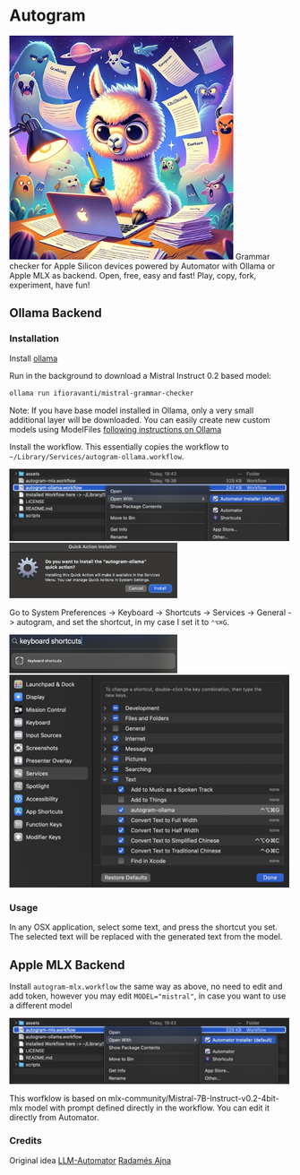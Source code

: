 # Autogram
<img src="assets/autogram.jpg" style="max-width: 400px;" />
Grammar checker for Apple Silicon devices powered by Automator with Ollama or Apple MLX as backend.
Open, free, easy and fast! 
Play, copy, fork, experiment, have fun!

## Ollama Backend

### Installation

Install [ollama](https://ollama.ai/)

Run in the background to download a Mistral Instruct 0.2 based model:

```bash
ollama run ifioravanti/mistral-grammar-checker
```
Note: If you have base model installed in Ollama, only a very small additional layer will be downloaded.
You can easily create new custom models using ModelFiles [following instructions on Ollama](https://github.com/ollama/ollama/blob/main/docs/modelfile.md)

Install the workflow. This essentially copies the workflow to `~/Library/Services/autogram-ollama.workflow`.

<img src="assets/step1.jpg" style="max-width: 500px;" />

<img src="assets/step2.jpg" style="max-width: 300px;" />

Go to System Preferences -> Keyboard -> Shortcuts -> Services -> General -> autogram, and set the shortcut, in my case I set it to `⌃⌥⌘G`.

<img src="assets/step3.jpg" style="max-width: 300px;" />

<img src="assets/step4.jpg" style="max-width: 500px;" />

### Usage

In any OSX application, select some text, and press the shortcut you set. The selected text will be replaced with the generated text from the model.

## Apple MLX Backend

Install `autogram-mlx.workflow` the same way as above, no need to edit and add token, however you may edit `MODEL="mistral"`, in case you want to use a different model

<img src="assets/stepmlx.jpg" width="500"/>

This worfklow is based on mlx-community/Mistral-7B-Instruct-v0.2-4bit-mlx model with prompt defined directly in the workflow.
You can edit it directly from Automator.

### Credits
Original idea [LLM-Automator](https://github.com/radames/LLM-automator) [Radamés Ajna](https://github.com/radames)
